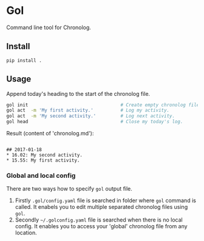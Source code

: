 # Gol
Command line tool for Chronolog.

## Install

```
pip install .
```

## Usage

Append today's heading to the start of the chronolog file.

```bash
gol init                                  # Create empty chronolog file in current folder.
gol act  -m 'My first activity.'          # Log my activity.
gol act  -m 'My second activity.'         # Log next activity.
gol head                                  # Close my today's log.
```

Result (content of 'chronolog.md'):
```

## 2017-01-18
* 16.02: My second activity.
* 15.55: My first activity.
```

### Global and local config

There are two ways how to specify `gol` output file.

1. Firstly `.gol/config.yaml` file is searched in folder where `gol` command is called.
It enabels you to edit multiple separated chronolog files using `gol`.
2. Secondly `~/.golconfig.yaml` file is searched when there is no local config.
It enables you to access your 'global' chronolog file from any location.
